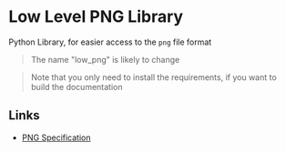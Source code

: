 # Low Level PNG Library

Python Library, for easier access to the `png` file format

> The name "low_png" is likely to change

> Note that you only need to install the requirements,
  if you want to build the documentation

## Links

- [PNG Specification](https://www.w3.org/TR/PNG/)
